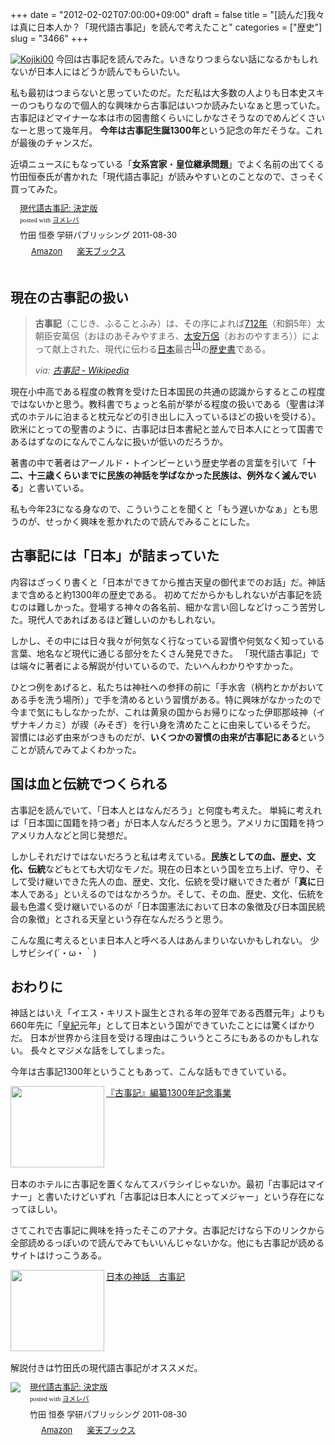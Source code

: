 +++
date = "2012-02-02T07:00:00+09:00"
draft = false
title = "[読んだ]我々は真に日本人か？「現代語古事記」を読んで考えたこと"
categories = ["歴史"]
slug = "3466"
+++

<a href="http://knk-n.com/images/2012/02/kojiki00.png" title="Kojiki00"><img src="http://knk-n.com/images/2012/02/kojiki00.png" alt="Kojiki00" title="kojiki00.png" /></a>
今回は古事記を読んでみた。いきなりつまらない話になるかもしれないが日本人にはどうか読んでもらいたい。

私も最初はつまらないと思っていたのだ。ただ私は大多数の人よりも日本史スキーのつもりなので個人的な興味から古事記はいつか読みたいなぁと思っていた。
古事記ほどマイナーな本は市の図書館くらいにしかなさそうなのでめんどくさいなーと思って幾年月。
<strong>今年は古事記生誕1300年</strong>という記念の年だそうな。これが最後のチャンスだ。

近頃ニュースにもなっている「<strong>女系宮家</strong>・<strong>皇位継承問題</strong>」でよく名前の出てくる竹田恒泰氏が書かれた「現代語古事記」が読みやすいとのことなので、さっそく買ってみた。
<div class="booklink-box" style="text-align:left;padding-bottom:20px;font-size:small;/zoom: 1;overflow: hidden;"><div class="booklink-image" style="float:left;margin:0 15px 10px 0;"><a href="http://www.amazon.co.jp/exec/obidos/asin/4054050751/knkn-22/" name="booklink" rel="nofollow" target="_blank"><img src="http://ecx.images-amazon.com/images/I/51kTfU60ViL._SL160_.jpg" alt="" style="border: none;" /></a></div><div class="booklink-info" style="line-height:120%;/zoom: 1;overflow: hidden;"><div class="booklink-name" style="margin-bottom:10px;line-height:120%"><a href="http://www.amazon.co.jp/exec/obidos/asin/4054050751/knkn-22/" rel="nofollow" name="booklink" target="_blank">現代語古事記: 決定版</a><div class="booklink-powered-date" style="font-size:8pt;margin-top:5px;font-family:verdana;line-height:120%">posted with <a href="http://yomereba.com" target="_blank">ヨメレバ</a></div></div><div class="booklink-detail" style="margin-bottom:5px;">竹田 恒泰 学研パブリッシング 2011-08-30    </div><div class="booklink-link2" style="margin-top:10px;"><div class="shoplinkamazon" style="display:inline;margin-right:5px;background: url('http://img.yomereba.com/yl.gif') 0 0 no-repeat;padding: 2px 0 2px 18px;white-space: nowrap;"><a href="http://www.amazon.co.jp/exec/obidos/asin/4054050751/knkn-22/" rel="nofollow" target="_blank" title="アマゾン" >Amazon</a></div><div class="shoplinkrakuten" style="display:inline;margin-right:5px;background: url('http://img.yomereba.com/yl.gif') 0 -50px no-repeat;padding: 2px 0 2px 18px;white-space: nowrap;"><a href="http://pt.afl.rakuten.co.jp/c/0dde77ec.b168ef29/?url=http%3A%2F%2Fbooks.rakuten.co.jp%2Frb%2F11344813%2F" rel="nofollow" target="_blank" title="楽天ブックス" >楽天ブックス</a></div></div></div></div><!--more--><h2>現在の古事記の扱い</h2>
<blockquote cite="http://ja.wikipedia.org/wiki/%E5%8F%A4%E4%BA%8B%E8%A8%98" title="古事記 - Wikipedia">
<p><b>古事記</b>（こじき、ふることふみ）は、その序によれば<a href="http://ja.wikipedia.org/wiki/712%E5%B9%B4" title="712年">712年</a>（和銅5年）太朝臣安萬侶（おほのあそみやすまろ、<a href="http://ja.wikipedia.org/wiki/%E5%A4%AA%E5%AE%89%E4%B8%87%E4%BE%B6" title="太安万侶">太安万侶</a>（おおのやすまろ））によって献上された、現代に伝わる<a href="http://ja.wikipedia.org/wiki/%E6%97%A5%E6%9C%AC" title="日本">日本</a>最古<sup id="cite_ref-0" class="reference"><a href="http://ja.wikipedia.org/wiki/%E5%8F%A4%E4%BA%8B%E8%A8%98#cite_note-0">[1]</a></sup>の<a href="http://ja.wikipedia.org/wiki/%E6%AD%B4%E5%8F%B2%E6%9B%B8" title="歴史書">歴史書</a>である。</p>
<cite>via: <a href="http://ja.wikipedia.org/wiki/%E5%8F%A4%E4%BA%8B%E8%A8%98" target="_blank">古事記 - Wikipedia</a></cite>
</blockquote>
現在小中高である程度の教育を受けた日本国民の共通の認識からするとこの程度ではないかと思う。教科書でちょっと名前が挙がる程度の扱いである（聖書は洋式のホテルに泊まると枕元などの引き出しに入っているほどの扱いを受ける）。
欧米にとっての聖書のように、古事記は日本書紀と並んで日本人にとって国書であるはずなのになんでこんなに扱いが低いのだろうか。

著書の中で著者はアーノルド・トインビーという歴史学者の言葉を引いて「<strong>十二、十三歳くらいまでに民族の神話を学ばなかった民族は、例外なく滅んでいる</strong>」と書いている。

私も今年23になる身なので、こういうことを聞くと「もう遅いかなぁ」とも思うのが、せっかく興味を惹かれたので読んでみることにした。

<h2>古事記には「日本」が詰まっていた</h2>
内容はざっくり書くと「日本ができてから推古天皇の御代までのお話」だ。神話まで含めると約1300年の歴史である。
初めてだからかもしれないが古事記を読むのは難しかった。登場する神々の各名前、細かな言い回しなどけっこう苦労した。現代人であればあるほど難しいのかもしれない。

しかし、その中には日々我々が何気なく行なっている習慣や何気なく知っている言葉、地名など現代に通じる部分をたくさん発見できた。
「現代語古事記」では端々に著者による解説が付いているので、たいへんわかりやすかった。

ひとつ例をあげると、私たちは神社への参拝の前に「手水舎（柄杓とかがおいてある手を洗う場所）」で手を清めるという習慣がある。特に興味がなかったので今まで気にもしなかったが、これは黄泉の国からお帰りになった伊耶那岐神（イザナキノカミ）が禊（みそぎ）を行い身を清めたことに由来しているそうだ。
習慣には必ず由来がつきものだが、<strong>いくつかの習慣の由来が古事記にある</strong>ということが読んでみてよくわかった。

<h2>国は血と伝統でつくられる</h2>
古事記を読んでいて、「日本人とはなんだろう」と何度も考えた。
単純に考えれば「日本国に国籍を持つ者」が日本人なんだろうと思う。アメリカに国籍を持つアメリカ人などと同じ発想だ。

しかしそれだけではないだろうと私は考えている。<strong>民族としての血、歴史、文化、伝統</strong>などもとても大切なモノだ。現在の日本という国を立ち上げ、守り、そして受け継いできた先人の血、歴史、文化、伝統を受け継いできた者が「<strong>真に</strong>日本人である」といえるのではなかろうか。そして、その血、歴史、文化、伝統を最も色濃く受け継いでいるのが「日本国憲法において日本の象徴及び日本国民統合の象徴」とされる天皇という存在なんだろうと思う。

こんな風に考えるといま日本人と呼べる人はあんまりいないかもしれない。
少しサビシイ(´・ω・｀)

<h2>おわりに</h2>
神話とはいえ「イエス・キリスト誕生とされる年の翌年である西暦元年」よりも660年先に「<a href="http://ja.wikipedia.org/wiki/%E7%A5%9E%E6%AD%A6%E5%A4%A9%E7%9A%87%E5%8D%B3%E4%BD%8D%E7%B4%80%E5%85%83">皇紀</a>元年」として日本という国ができていたことには驚くばかりだ。
日本が世界から注目を受ける理由はこういうところにもあるのかもしれない。
長々とマジメな話をしてしまった。

今年は古事記1300年ということもあって、こんな話もできていている。
<table width="100%"><a href="http://www.takenoma.com/kojiki1300.html" target="_blank"><img class="alignleft" align="left" border="0" src="http://capture.heartrails.com/150x130/shadow?http://www.takenoma.com/kojiki1300.html" alt="" width="150" height="130" /></a><a href="http://www.takenoma.com/kojiki1300.html" target="_blank">『古事記』編纂1300年記念事業</a><a href="http://b.hatena.ne.jp/entry/http://www.takenoma.com/kojiki1300.html" target="_blank"><img border="0" src="http://b.hatena.ne.jp/entry/image/http://www.takenoma.com/kojiki1300.html" alt="" /></a></table>
日本のホテルに古事記を置くなんてスバラシイじゃないか。最初「古事記はマイナー」と書いたけどいずれ「古事記は日本人にとってメジャー」という存在になってほしい。

さてこれで古事記に興味を持ったそこのアナタ。古事記だけなら下のリンクから全部読めるっぽいので読んでみてもいいんじゃないかな。他にも古事記が読めるサイトはけっこうある。
<table width="100%"><a href="http://www15.plala.or.jp/kojiki/" target="_blank"><img class="alignleft" align="left" border="0" src="http://capture.heartrails.com/150x130/shadow?http://www15.plala.or.jp/kojiki/" alt="" width="150" height="130" /></a><a href="http://www15.plala.or.jp/kojiki/" target="_blank">日本の神話　古事記</a><a href="http://b.hatena.ne.jp/entry/http://www15.plala.or.jp/kojiki/" target="_blank"><img border="0" src="http://b.hatena.ne.jp/entry/image/http://www15.plala.or.jp/kojiki/" alt="" /></a></table>

解説付きは竹田氏の現代語古事記がオススメだ。
<div class="booklink-box" style="text-align:left;padding-bottom:20px;font-size:small;/zoom: 1;overflow: hidden;"><div class="booklink-image" style="float:left;margin:0 15px 10px 0;"><a href="http://www.amazon.co.jp/exec/obidos/asin/4054050751/knkn-22/" name="booklink" rel="nofollow" target="_blank"><img src="http://ecx.images-amazon.com/images/I/51kTfU60ViL._SL160_.jpg" style="border: none;" /></a></div><div class="booklink-info" style="line-height:120%;/zoom: 1;overflow: hidden;"><div class="booklink-name" style="margin-bottom:10px;line-height:120%"><a href="http://www.amazon.co.jp/exec/obidos/asin/4054050751/knkn-22/" rel="nofollow" name="booklink" target="_blank">現代語古事記: 決定版</a><div class="booklink-powered-date" style="font-size:8pt;margin-top:5px;font-family:verdana;line-height:120%">posted with <a href="http://yomereba.com" target="_blank">ヨメレバ</a></div></div><div class="booklink-detail" style="margin-bottom:5px;">竹田 恒泰 学研パブリッシング 2011-08-30    </div><div class="booklink-link2" style="margin-top:10px;"><div class="shoplinkamazon" style="display:inline;margin-right:5px;background: url('http://img.yomereba.com/yl.gif') 0 0 no-repeat;padding: 2px 0 2px 18px;white-space: nowrap;"><a href="http://www.amazon.co.jp/exec/obidos/asin/4054050751/knkn-22/" rel="nofollow" target="_blank" title="アマゾン" >Amazon</a></div><div class="shoplinkrakuten" style="display:inline;margin-right:5px;background: url('http://img.yomereba.com/yl.gif') 0 -50px no-repeat;padding: 2px 0 2px 18px;white-space: nowrap;"><a href="http://pt.afl.rakuten.co.jp/c/0dde77ec.b168ef29/?url=http%3A%2F%2Fbooks.rakuten.co.jp%2Frb%2F11344813%2F" rel="nofollow" target="_blank" title="楽天ブックス" >楽天ブックス</a></div></div></div></div>
